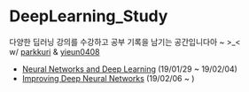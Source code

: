 # DeepLearning_Study
다양한 딥러닝 강의를 수강하고 공부 기록을 남기는 공간입니다아 ~ >_< <br/>
w/ 
[parkkuri](https://github.com/parkkuri/Andrew-Ng-s-deeplearning) & [yieun0408](https://github.com/yieun0408/deepLearning_study)


* [Neural Networks and Deep Learning](https://www.youtube.com/playlist?list=PLkDaE6sCZn6Ec-XTbcX1uRg2_u4xOEky0) (19/01/29 ~ 19/02/04)
* [Improving Deep Neural Networks](https://www.youtube.com/playlist?list=PLkDaE6sCZn6Hn0vK8co82zjQtt3T2Nkqc) (19/02/06 ~ )
